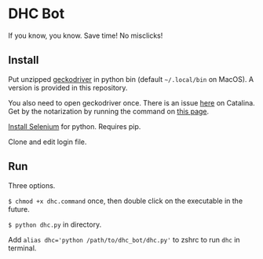 # DHC Bot
If you know, you know. Save time! No misclicks!

## Install

Put unzipped [geckodriver](https://github.com/mozilla/geckodriver) in python bin (default `~/.local/bin` on MacOS). A version is provided in this repository.

You also need to open geckodriver once. There is an issue [here](https://github.com/mozilla/geckodriver/releases/tag/v0.27.0) on Catalina. Get by the notarization by running the command on [this page](https://firefox-source-docs.mozilla.org/testing/geckodriver/Notarization.html).

[Install Selenium](https://selenium-python.readthedocs.io/installation.html) for python. Requires pip.

Clone and edit login file.

## Run

Three options.

`$ chmod +x dhc.command` once, then double click on the executable in the future.

`$ python dhc.py` in directory.

Add `alias dhc='python /path/to/dhc_bot/dhc.py'` to zshrc to run `dhc` in terminal.
